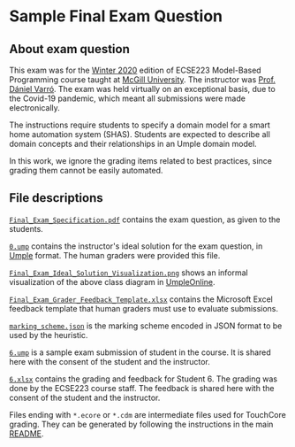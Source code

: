# Sample Final Exam Question

## About exam question

This exam was for the [Winter 2020](https://github.com/ECSE321-Winter2017-McGill)
edition of ECSE223 Model-Based Programming course taught at
[McGill University](https://mcgill.ca/). The instructor was [Prof. Dániel Varró](https://github.com/varrodan).
The exam was held virtually on an exceptional basis, due to the Covid-19 pandemic, which meant all submissions were made electronically.

The instructions require students to specify a domain model for a smart home automation system (SHAS). Students are expected to describe all
domain concepts and their relationships in an Umple domain model.

In this work, we ignore the grading items related to best practices, since grading them cannot be easily automated.

## File descriptions

[`Final_Exam_Specification.pdf`](Final_Exam_Specification.pdf)
contains the exam question, as given to the students.

[`0.ump`](0.ump)
contains the instructor's ideal solution for the exam question, in
[Umple](umple.org) format. The human graders were provided this file.

[`Final_Exam_Ideal_Solution_Visualization.png`](Final_Exam_Ideal_Solution_Visualization.png)
shows an informal visualization of the above class diagram in
[UmpleOnline](try.umple.org).

[`Final_Exam_Grader_Feedback_Template.xlsx`](Final_Exam_Grader_Feedback_Template.xlsx)
contains the Microsoft Excel feedback template that human graders must use to evaluate submissions.

[`marking_scheme.json`](marking_scheme.json)
is the marking scheme encoded in JSON format to be used by the heuristic.

[`6.ump`](6.ump)
is a sample exam submission of student in the course.
It is shared here with the consent of the student and the instructor.

[`6.xlsx`](6.xlsx)
contains the grading and feedback for Student 6. The grading was done by the
ECSE223 course staff.
The feedback is shared here with the consent of the student and the instructor.

Files ending with `*.ecore` or `*.cdm` are intermediate files used for 
TouchCore grading. They can be generated by following the instructions in the
main [README](README.md).

